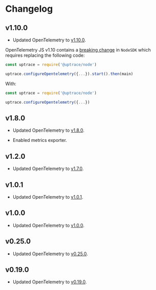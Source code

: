 # Changelog

## v1.10.0

- Updated OpenTelemetry to
  [v1.10.0](https://github.com/open-telemetry/opentelemetry-js/blob/main/CHANGELOG.md#180).

OpenTelemetry JS v1.10 contains a
[breaking change](https://github.com/open-telemetry/opentelemetry-js/pull/3460) in `NodeSDK` which
requires replacing the following code:

```js
const uptrace = require('@uptrace/node')

uptrace.configureOpentelemetry({...}).start().then(main)
```

With:

```js
const uptrace = require('@uptrace/node')

uptrace.configureOpentelemetry({...})

```

## v1.8.0

- Updated OpenTelemetry to
  [v1.8.0](https://github.com/open-telemetry/opentelemetry-js/blob/main/CHANGELOG.md#180).

- Enabled metrics exporter.

## v1.2.0

- Updated OpenTelemetry to
  [v1.7.0](https://github.com/open-telemetry/opentelemetry-js/blob/main/CHANGELOG.md#170).

## v1.0.1

- Updated OpenTelemetry to
  [v1.0.1](https://github.com/open-telemetry/opentelemetry-js/blob/main/CHANGELOG.md#101).

## v1.0.0

- Updated OpenTelemetry to
  [v1.0.0](https://github.com/open-telemetry/opentelemetry-js/blob/main/CHANGELOG.md#100).

## v0.25.0

- Updated OpenTelemetry to
  [v0.25.0](https://github.com/open-telemetry/opentelemetry-js/blob/main/CHANGELOG.md#0250).

## v0.19.0

- Updated OpenTelemetry to
  [v0.19.0](https://github.com/open-telemetry/opentelemetry-js/blob/main/CHANGELOG.md#0190).
